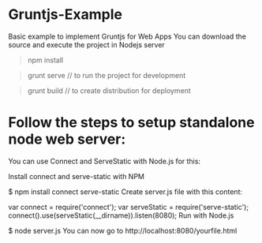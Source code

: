 # Gruntjs-Example
Basic example to implement Gruntjs for Web Apps
You can download the source and execute the project in Nodejs server

>npm install 

>grunt serve // to run the project for development

>grunt build // to create distribution for deployment

# Follow the steps to setup standalone node web server:

You can use Connect and ServeStatic with Node.js for this:

Install connect and serve-static with NPM

$ npm install connect serve-static
Create server.js file with this content:

var connect = require('connect');
var serveStatic = require('serve-static');
connect().use(serveStatic(__dirname)).listen(8080);
Run with Node.js

$ node server.js
You can now go to http://localhost:8080/yourfile.html
